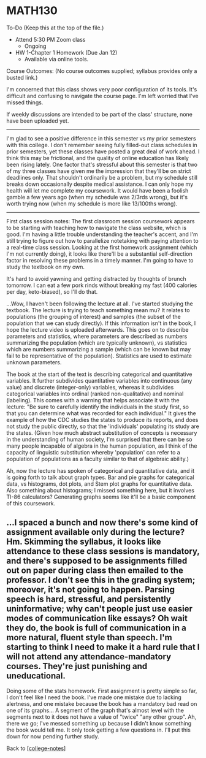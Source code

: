 # MATH130

To-Do (Keep this at the top of the file.)
 - Attend 5:30 PM Zoom class
   - Ongoing
 - HW 1-Chapter 1 Homework (Due Jan 12)
   - Available via online tools.

Course Outcomes:
(No course outcomes supplied; syllabus provides only a busted link.)

I'm concerned that this class shows very poor configuration of its tools.  It's difficult and confusing to navigate the course page.  I'm left worried that I've missed things.

If weekly discussions are intended to be part of the class' structure, none have been uploaded yet.

---
I'm glad to see a positive difference in this semester vs my prior semesters with this college.  I don't remember seeing fully filled-out class schedules in prior semesters, yet these classes have posted a great deal of work ahead.  I think this may be frictional, and the quality of online education has likely been rising lately.
One factor that's stressful about this semester is that two of my three classes have given me the impression that they'll be on strict deadlines only.  That shouldn't ordinarily be a problem, but my schedule still breaks down occasionally despite medical assistance.  I can only hope my health will let me complete my coursework.  It would have been a foolish gamble a few years ago (when my schedule was 2/3rds wrong), but it's worth trying now (when my schedule is more like 13/100ths wrong).

---
First class session notes:
The first classroom session coursework appears to be starting with teaching how to navigate the class website, which is good.  I'm having a little trouble understanding the teacher's accent, and I'm still trying to figure out how to parallelize notetaking with paying attention to a real-time class session.  Looking at the first homework assignment (which I'm not currently doing), it looks like there'll be a substantial self-direction factor in resolving these problems in a timely manner.  I'm going to have to study the textbook on my own.

It's hard to avoid yawning and getting distracted by thoughts of brunch tomorrow.  I can eat a few pork rinds without breaking my fast (400 calories per day, keto-biased), so I'll do that.

...Wow, I haven't been following the lecture at all.  I've started studying the textbook.  The lecture is trying to teach something mean mu?  It relates to populations (the grouping of interest) and samples (the subset of the population that we can study directly).  If this information isn't in the book, I hope the lecture video is uploaded afterwards.  This goes on to describe parameters and statistics, where parameters are described as numbers summarizing the population (which are typically unknown), vs statistics which are numbers summarizing a sample (which can be known but may fail to be representative of the population).  Statistics are used to estimate unknown parameters.  

The book at the start of the text is describing categorical and quantitative variables.  It further subdivides quantitative variables into continuous (any value) and discrete (integer-only) variables, whereas it subdivides categorical variables into ordinal (ranked non-qualitative) and nominal (labeling).  This comes with a warning that helps associate it with the lecture: "Be sure to carefully identify the individuals in the study first, so that you can determine what was recorded for each individual."  It gives the example of how the CDC studies the states to produce its reports, and does not study the public directly, so that the 'individuals' populating its study are the states.  (Given how much abstract substitution of concepts is necessary in the understanding of human society, I'm surprised that there can be so many people incapable of algebra in the human population, as I think of the capacity of linguistic substitution whereby 'population' can refer to a population of populations as a faculty similar to that of algebraic ability.)

Ah, now the lecture has spoken of categorical and quantitative data, and it is going forth to talk about graph types.  Bar and pie graphs for categorical data, vs histograms, dot plots, and Stem plot graphs for quantitative data.  Also something about histograms; I missed something here, but it involves TI-86 calculators?  Generating graphs seems like it'll be a basic component of this coursework.

...I spaced a bunch and now there's some kind of assignment available only during the lecture?  Hm.  Skimming the syllabus, it looks like attendance to these class sessions is mandatory, and there's supposed to be assignments filled out on paper during class then emailed to the professor.  I don't see this in the grading system; moreover, it's not going to happen.  Parsing speech is hard, stressful, and persistently uninformative; why can't people just use easier modes of communication like essays?  Oh wait they do, the book is full of communication in a more natural, fluent style than speech.  I'm starting to think I need to make it a hard rule that I will not attend any attendance-mandatory courses.  They're just punishing and uneducational.
---

Doing some of the stats homework.  First assignment is pretty simple so far, I don't feel like I need the book.  I've made one mistake due to lacking alertness, and one mistake because the book has a mandatory bad read on one of its graphs...  A segment of the graph that's almost level with the segments next to it does not have a value of "twice" "any other group".  Ah, there we go; I've messed something up because I didn't know something the book would tell me.  It only took getting a few questions in.  I'll put this down for now pending further study.


Back to [[college-notes]]

[//begin]: # "Autogenerated link references for markdown compatibility"
[college-notes]: college-notes "college notes"
[//end]: # "Autogenerated link references"